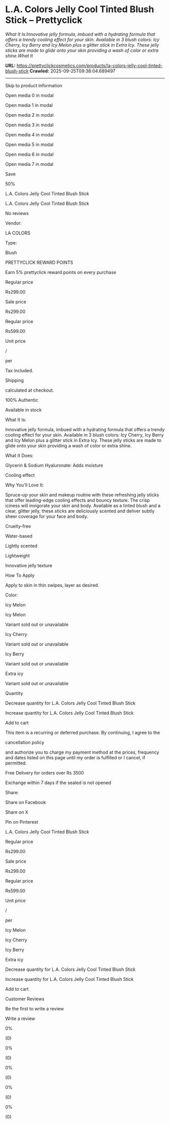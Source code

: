 # L.A. Colors Jelly Cool Tinted Blush Stick – Prettyclick

*What It Is:Innovative jelly formula, imbued with a hydrating formula that offers a trendy cooling effect for your skin. Available in 3 blush colors: Icy Cherry, Icy Berry and Icy Melon plus a glitter stick in Extra Icy. These jelly sticks are made to glide onto your skin providing a wash of color or extra shine.What It*

**URL:** https://prettyclickcosmetics.com/products/la-colors-jelly-cool-tinted-blush-stick
**Crawled:** 2025-09-25T09:38:04.689497

---

Skip to product information

Open media 0 in modal

Open media 1 in modal

Open media 2 in modal

Open media 3 in modal

Open media 4 in modal

Open media 5 in modal

Open media 6 in modal

Open media 7 in modal

Save

50%

L.A. Colors Jelly Cool Tinted Blush Stick

L.A. Colors Jelly Cool Tinted Blush Stick

No reviews

Vendor:

LA COLORS

Type:

Blush

PRETTYCLICK REWARD POINTS

Earn 5% prettyclick reward points on every purchase

Regular price

Rs299.00

Sale price

Rs299.00

Regular price

Rs599.00

Unit price

/

per

Tax included.

Shipping

calculated at checkout.

100% Authentic

Available in stock

What It Is:

Innovative jelly formula, imbued with a hydrating formula that offers a trendy cooling effect for your skin. Available in 3 blush colors: Icy Cherry, Icy Berry and Icy Melon plus a glitter stick in Extra Icy. These jelly sticks are made to glide onto your skin providing a wash of color or extra shine.

What It Does:

Glycerin & Sodium Hyaluronate: Adds moisture

Cooling effect

Why You'll Love It:

Spruce-up your skin and makeup routine with these refreshing jelly sticks that offer leading-edge cooling effects and bouncy texture. The crisp iciness will invigorate your skin and body. Available as a tinted blush and a clear, glitter jelly, these sticks are deliciously scented and deliver subtly sheer coverage for your face and body.

Cruelty-free

Water-based

Lightly scented

Lightweight

Innovative jelly texture

How To Apply

Apply to skin in thin swipes, layer as desired.

Color:

Icy Melon

Icy Melon

Variant sold out or unavailable

Icy Cherry

Variant sold out or unavailable

Icy Berry

Variant sold out or unavailable

Extra icy

Variant sold out or unavailable

Quantity

Decrease quantity for L.A. Colors Jelly Cool Tinted Blush Stick

Increase quantity for L.A. Colors Jelly Cool Tinted Blush Stick

Add to cart

This item is a recurring or deferred purchase. By continuing, I agree to the

cancellation policy

and authorize you to charge my payment method at the prices, frequency and dates listed on this page until my order is fulfilled or I cancel, if permitted.

Free Delivery for orders over Rs 3500

Exchange within 7 days if the sealed is not opened

Share:

Share on Facebook

Share on X

Pin on Pinterest

L.A. Colors Jelly Cool Tinted Blush Stick

Regular price

Rs299.00

Sale price

Rs299.00

Regular price

Rs599.00

Unit price

/

per

Icy Melon

Icy Cherry

Icy Berry

Extra icy

Decrease quantity for L.A. Colors Jelly Cool Tinted Blush Stick

Increase quantity for L.A. Colors Jelly Cool Tinted Blush Stick

Add to cart

Customer Reviews

Be the first to write a review

Write a review

0%

(0)

0%

(0)

0%

(0)

0%

(0)

0%

(0)